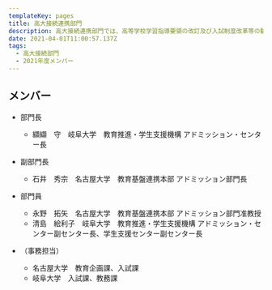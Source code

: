 ```yaml
---
templateKey: pages
title: ⾼⼤接続連携部⾨
description: ⾼⼤接続連携部⾨では、高等学校学習指導要領の改訂及び入試制度改革等の動向を踏まえた、両大学における入学者選抜改革の支援、高等学校教育の現状や改革に関する情報を収集し、高大接続の観点から、大学教育において適切に対応できるよう、両大学の関係部署に情報を提供、さらに、機構における高大接続・連携活動についての企画・立案・広報活動を行います．
date: 2021-04-01T11:00:57.137Z
tags:
  - ⾼⼤接続部⾨
  - 2021年度メンバー
---
```

## メンバー

* 部門長

  * 纐纈　守　岐阜大学　教育推進・学生支援機構 アドミッション・センター長
* 副部門長

  * 石井　秀宗　名古屋大学　教育基盤連携本部 アドミッション部門長
* 部門員

  * 永野　拓矢　名古屋大学　教育基盤連携本部 アドミッション部門准教授
  * 清島　絵利子　岐阜大学　教育推進・学生支援機構 アドミッション・センター副センター長、学生支援センター副センター長
* （事務担当）

  * 名古屋大学　教育企画課、入試課
  * 岐阜大学　入試課、教務課